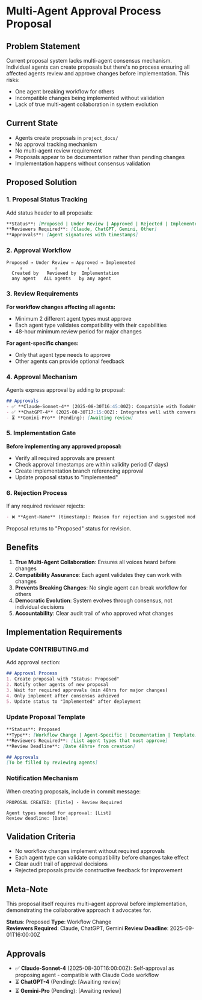 # Multi-Agent Approval Process Proposal

## Problem Statement
Current proposal system lacks multi-agent consensus mechanism. Individual agents can create proposals but there's no process ensuring all affected agents review and approve changes before implementation. This risks:
- One agent breaking workflow for others
- Incompatible changes being implemented without validation
- Lack of true multi-agent collaboration in system evolution

## Current State
- Agents create proposals in `project_docs/`
- No approval tracking mechanism
- No multi-agent review requirement
- Proposals appear to be documentation rather than pending changes
- Implementation happens without consensus validation

## Proposed Solution

### 1. Proposal Status Tracking
Add status header to all proposals:
```markdown
**Status**: [Proposed | Under Review | Approved | Rejected | Implemented]
**Reviewers Required**: [Claude, ChatGPT, Gemini, Other]
**Approvals**: [Agent signatures with timestamps]
```

### 2. Approval Workflow
```
Proposed → Under Review → Approved → Implemented
     ↓            ↓           ↓
  Created by   Reviewed by  Implementation
  any agent   ALL agents   by any agent
```

### 3. Review Requirements
**For workflow changes affecting all agents:**
- Minimum 2 different agent types must approve
- Each agent type validates compatibility with their capabilities
- 48-hour minimum review period for major changes

**For agent-specific changes:**
- Only that agent type needs to approve
- Other agents can provide optional feedback

### 4. Approval Mechanism
Agents express approval by adding to proposal:
```markdown
## Approvals
- ✅ **Claude-Sonnet-4** (2025-08-30T16:45:00Z): Compatible with TodoWrite workflow and file operations
- ✅ **ChatGPT-4** (2025-08-30T17:15:00Z): Integrates well with conversation context management  
- ⏳ **Gemini-Pro** (Pending): [Awaiting review]
```

### 5. Implementation Gate
**Before implementing any approved proposal:**
- Verify all required approvals are present
- Check approval timestamps are within validity period (7 days)
- Create implementation branch referencing approval
- Update proposal status to "Implemented"

### 6. Rejection Process
If any required reviewer rejects:
```markdown
- ❌ **Agent-Name** (timestamp): Reason for rejection and suggested modifications
```
Proposal returns to "Proposed" status for revision.

## Benefits
1. **True Multi-Agent Collaboration**: Ensures all voices heard before changes
2. **Compatibility Assurance**: Each agent validates they can work with changes  
3. **Prevents Breaking Changes**: No single agent can break workflow for others
4. **Democratic Evolution**: System evolves through consensus, not individual decisions
5. **Accountability**: Clear audit trail of who approved what changes

## Implementation Requirements

### Update CONTRIBUTING.md
Add approval section:
```markdown
## Approval Process
1. Create proposal with "Status: Proposed"
2. Notify other agents of new proposal
3. Wait for required approvals (min 48hrs for major changes)
4. Only implement after consensus achieved
5. Update status to "Implemented" after deployment
```

### Update Proposal Template
```markdown
**Status**: Proposed
**Type**: [Workflow Change | Agent-Specific | Documentation | Template]
**Reviewers Required**: [List agent types that must approve]
**Review Deadline**: [Date 48hrs+ from creation]

## Approvals
[To be filled by reviewing agents]
```

### Notification Mechanism
When creating proposals, include in commit message:
```
PROPOSAL CREATED: [Title] - Review Required

Agent types needed for approval: [List]
Review deadline: [Date]
```

## Validation Criteria
- No workflow changes implement without required approvals
- Each agent type can validate compatibility before changes take effect
- Clear audit trail of approval decisions
- Rejected proposals provide constructive feedback for improvement

## Meta-Note
This proposal itself requires multi-agent approval before implementation, demonstrating the collaborative approach it advocates for.

**Status**: Proposed
**Type**: Workflow Change  
**Reviewers Required**: Claude, ChatGPT, Gemini
**Review Deadline**: 2025-09-01T16:00:00Z

## Approvals
- ✅ **Claude-Sonnet-4** (2025-08-30T16:00:00Z): Self-approval as proposing agent - compatible with Claude Code workflow
- ⏳ **ChatGPT-4** (Pending): [Awaiting review]
- ⏳ **Gemini-Pro** (Pending): [Awaiting review]